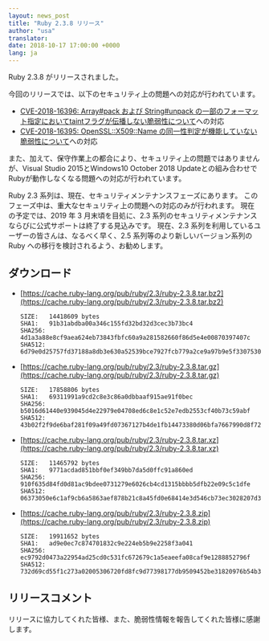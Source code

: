 ```yaml
---
layout: news_post
title: "Ruby 2.3.8 リリース"
author: "usa"
translator:
date: 2018-10-17 17:00:00 +0000
lang: ja
---
```


Ruby 2.3.8 がリリースされました。

今回のリリースでは、以下のセキュリティ上の問題への対応が行われています。

* [CVE-2018-16396: Array#pack および String#unpack の一部のフォーマット指定においてtaintフラグが伝播しない脆弱性について](/ja/news/2018/10/17/not-propagated-taint-flag-in-some-formats-of-pack-cve-2018-16396/)への対応
* [CVE-2018-16395: OpenSSL::X509::Name の同一性判定が機能していない脆弱性について](/ja/news/2018/10/17/openssl-x509-name-equality-check-does-not-work-correctly-cve-2018-16395/)への対応

また、加えて、保守作業上の都合により、セキュリティ上の問題ではありませんが、Visual Studio 2015とWindows10 October 2018 Updateとの組み合わせでRubyが動作しなくなる問題への対応が行われています。

Ruby 2.3 系列は、現在、セキュリティメンテナンスフェーズにあります。
このフェーズ中は、重大なセキュリティ上の問題への対応のみが行われます。
現在の予定では、2019 年 3 月末頃を目処に、2.3 系列のセキュリティメンテナンスならびに公式サポートは終了する見込みです。
現在、2.3 系列を利用しているユーザーの皆さんは、なるべく早く、2.5 系列等のより新しいバージョン系列の Ruby への移行を検討されるよう、お勧めします。

## ダウンロード

* [https://cache.ruby-lang.org/pub/ruby/2.3/ruby-2.3.8.tar.bz2](https://cache.ruby-lang.org/pub/ruby/2.3/ruby-2.3.8.tar.bz2)

      SIZE:   14418609 bytes
      SHA1:   91b31abdba00a346c155fd32bd32d3cec3b73bc4
      SHA256: 4d1a3a88e8cf9aea624eb73843fbfc60a9a281582660f86d5e4e00870397407c
      SHA512: 6d79e0d25757fd37188a8db3e630a52539bce7927fcb779a2ce9a97b9e5f330753035c16843552f1a1fb6c9a1e5c0f916b3cc8b5c0bfe81e20f35f8442e40ae8

* [https://cache.ruby-lang.org/pub/ruby/2.3/ruby-2.3.8.tar.gz](https://cache.ruby-lang.org/pub/ruby/2.3/ruby-2.3.8.tar.gz)

      SIZE:   17858806 bytes
      SHA1:   69311991a9cd2c8e3c86a0dbbaaf915ae91f0bec
      SHA256: b5016d61440e939045d4e22979e04708ed6c8e1c52e7edb2553cf40b73c59abf
      SHA512: 43b02f2f9de6baf281f09a49fd07367127b4de1fb14473380d06bfa7667990d8f722ae2d33cf7d15b02f7e799515f21aebd308897c4c2a5461ebab4049d6c7ef

* [https://cache.ruby-lang.org/pub/ruby/2.3/ruby-2.3.8.tar.xz](https://cache.ruby-lang.org/pub/ruby/2.3/ruby-2.3.8.tar.xz)

      SIZE:   11465792 bytes
      SHA1:   9771acdad851bbf0ef349bb7da5d0ffc91a860ed
      SHA256: 910f635d84fd0d81ac9bdee0731279e6026cb4cd1315bbbb5dfb22e09c5c1dfe
      SHA512: 06373050e6c1af9cb6a5863aef878b21c8a45fd0e68414e3d546cb73ec3028207d3acc0a9326428f172b9347a30bbe69a16f9dc0bdb739161d677adb2d888095

* [https://cache.ruby-lang.org/pub/ruby/2.3/ruby-2.3.8.zip](https://cache.ruby-lang.org/pub/ruby/2.3/ruby-2.3.8.zip)

      SIZE:   19911652 bytes
      SHA1:   ad9e0ec7c874701832c9e224eb5b9e2258f3a041
      SHA256: ec9792d0473a22954ad25cd0c531fc672679c1a5eaeefa08caf9e1288852796f
      SHA512: 732d69cd55f1c273a02005306720fd8fc9d77398177db9509452be31820976b54b30319d9e6bc36fb6bcd7af656f807ef6c26d8955012c8b20424912a2f51bf8

## リリースコメント

リリースに協力してくれた皆様、また、脆弱性情報を報告してくれた皆様に感謝します。
